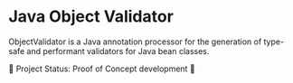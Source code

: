 # Java Object Validator

ObjectValidator is a Java annotation processor for the generation of type-safe and performant validators for Java bean classes. 

:rocket: Project Status: Proof of Concept development :rocket: